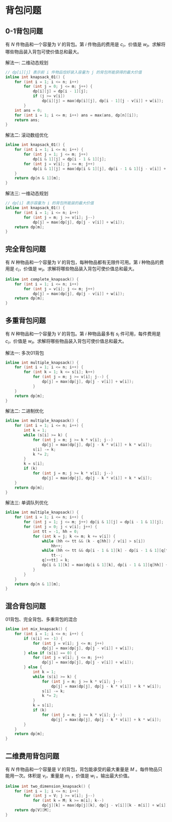 # 背包问题

## 0-1背包问题

有 $N$ 件物品和一个容量为 $V$ 的背包。第 $i$ 件物品的费用是 $c_i$，价值是 $w_i$。求解将哪些物品装入背包可使价值总和最大。

解法一: 二维动态规划

```cpp
// dp[i][j] 表示前 i 件物品恰好装入容量为 j 的背包所能获得的最大价值
inline int knapsack_01() {
    for (int i = 1; i <= n; i++)
        for (int j = 0; j <= m; j++) {
            dp[i][j] = dp[i - 1][j];
            if (j >= v[i])
                dp[i][j] = max(dp[i][j], dp[i - 1][j - v[i]] + w[i]);
        }
    int ans = 0;
    for (int i = 1; i <= m; i++) ans = max(ans, dp[n][i]);
    return ans;
}
```

解法二: 滚动数组优化

```cpp
inline int knapsack_01() {
    for (int i = 1; i <= n; i++) {
        for (int j = 1; j <= m; j++)
            dp[i & 1][j] = dp[i - 1 & 1][j];
        for (int j = v[i]; j <= m; j++)
            dp[i & 1][j] = max(dp[i & 1][j], dp[i - 1 & 1][j - v[i]] + w[i]);
    }
    return dp[n & 1][m];
}
```

解法三: 一维动态规划

```cpp
// dp[i] 表示容量为 i 的背包所能装的最大价值
inline int knapsack_01() {
    for (int i = 1; i <= n; i++)
        for (int j = m; j >= v[i]; j--)
            dp[j] = max(dp[j], dp[j - v[i]] + w[i]);
    return dp[m];
}
```

## 完全背包问题

有 $N$ 种物品和一个容量为 $V$ 的背包，每种物品都有无限件可用。第 $i$ 种物品的费用是 $c_i$，价值是 $w_i$。求解将哪些物品装入背包可使价值总和最大。

```cpp
inline int complete_knapsack() {
    for (int i = 1; i <= n; i++)
        for (int j = v[i]; j <= m; j++)
            dp[j] = max(dp[j], dp[j - v[i]] + w[i]);
    return dp[m];
}
```

## 多重背包问题

有 $N$ 种物品和一个容量为 $V$ 的背包。第 $i$ 种物品最多有 $s_i$ 件可用，每件费用是 $c_i$，价值是 $w_i$。求解将哪些物品装入背包可使价值总和最大。

解法一: 多次01背包

```cpp
inline int multiple_knapsack() {
    for (int i = 1; i <= n; i++) {
        for (int k = 1; k <= s[i]; k++)
            for (int j = m; j >= v[i]; j--) {
                dp[j] = max(dp[j], dp[j - v[i]] + w[i]);
            }
    }
    return dp[m];
}
```

解法二: 二进制优化

```cpp
inline int multiple_knapsack() {
    for (int i = 1; i <= n; i++) {
        int k = 1;
        while (s[i] >= k) {
            for (int j = m; j >= k * v[i]; j--)
                dp[j] = max(dp[j], dp[j - k * v[i]] + k * w[i]);
            s[i] -= k;
            k *= 2;
        }
        k = s[i];
        if (k)
            for (int j = m; j >= k * v[i]; j--)
                dp[j] = max(dp[j], dp[j - k * v[i]] + k * w[i]);
    }
    return dp[m];
}
```

解法三: 单调队列优化

```cpp
inline int multiple_knapsack() {
    for (int i = 1; i <= n; i++) {
        for (int j = 1; j <= m; j++) dp[i & 1][j] = dp[i - 1 & 1][j];
        for (int j = 0; j < v[i]; j++) {
            int tt = -1, hh = 0;
            for (int k = j; k <= m; k += v[i]) {
                while (hh <= tt && (k - q[hh]) / v[i] > s[i])
                    hh++;
                while (hh <= tt && dp[i - 1 & 1][k] - dp[i - 1 & 1][q[tt]] >= (k - q[tt]) / v[i] * w[i])
                    tt--;
                q[++tt] = k;
                dp[i & 1][k] = max(dp[i & 1][k], dp[i - 1 & 1][q[hh]] + (k - q[hh]) / v[i] * w[i]);
            }
        }
    }
    return dp[n & 1][m];
}
```

## 混合背包问题

01背包、完全背包、多重背包的混合

```cpp
inline int mix_knapsack() {
    for (int i = 1; i <= n; i++) {
        if (s[i] == -1) {
            for (int j = v[i]; j <= m; j++)
                dp[j] = max(dp[j], dp[j - v[i]] + w[i]);
        } else if (s[i] == 0) {
            for (int j = v[i]; j <= m; j++)
                dp[j] = max(dp[j], dp[j - v[i]] + w[i]);
        } else {
            int k = 1;
            while (s[i] >= k) {
                for (int j = m; j >= k * v[i]; j--)
                    dp[j] = max(dp[j], dp[j - k * v[i]] + k * w[i]);
                s[i] -= k;
                k *= 2;
            }
            k = s[i];
            if (k)
                for (int j = m; j >= k * v[i]; j--)
                    dp[j] = max(dp[j], dp[j - k * v[i]] + k * w[i]);
        }
    }
    return dp[m];
}
```

## 二维费用背包问题

有 $N$ 件物品和一个容量是 $V$ 的背包，背包能承受的最大重量是 $M$ 。每件物品只能用一次。体积是 $v_i$，重量是 $m_i$ ，价值是 $w_i$ 。输出最大价值。

```cpp
inline int two_dimension_knapsack() {
    for (int i = 1; i <= n; i++)
        for (int j = V; j >= v[i]; j--)
            for (int k = M; k >= m[i]; k--)
                dp[j][k] = max(dp[j][k], dp[j - v[i]][k - m[i]] + w[i]);
    return dp[V][M];
}
```
